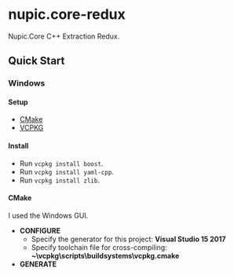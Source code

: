 # nupic.core-redux
Nupic.Core C++ Extraction Redux.

## Quick Start

### Windows

#### Setup

* [CMake](https://cmake.org/download/)
* [VCPKG](https://github.com/Microsoft/vcpkg#quick-start)

#### Install

* Run `vcpkg install boost`.
* Run `vcpkg install yaml-cpp`.
* Run `vcpkg install zlib`. 

#### CMake

I used the Windows GUI.

* __CONFIGURE__
  * Specify the generator for this project: __Visual Studio 15 2017__
  * Specify toolchain file for cross-compiling: __~\vcpkg\scripts\buildsystems\vcpkg.cmake__
* __GENERATE__

